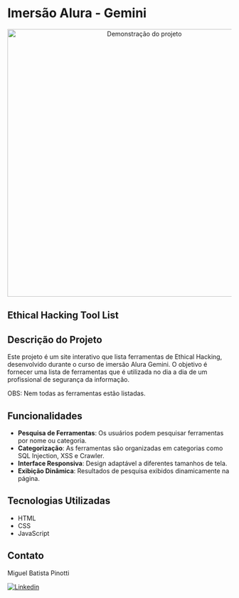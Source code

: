 # Imersão Alura - Gemini

<p align="center">
  <img src="gif.gif" alt="Demonstração do projeto" width="600">
</p>

## Ethical Hacking Tool List
## Descrição do Projeto

Este projeto é um site interativo que lista ferramentas de Ethical Hacking, desenvolvido durante o curso de imersão Alura Gemini. O objetivo é fornecer uma lista de ferramentas que é utilizada no dia a dia de um profissional de segurança da informação.

OBS: Nem todas as ferramentas estão listadas.

## Funcionalidades

- **Pesquisa de Ferramentas**: Os usuários podem pesquisar ferramentas por nome ou categoria.
- **Categorização**: As ferramentas são organizadas em categorias como SQL Injection, XSS e Crawler.
- **Interface Responsiva**: Design adaptável a diferentes tamanhos de tela.
- **Exibição Dinâmica**: Resultados de pesquisa exibidos dinamicamente na página.

## Tecnologias Utilizadas

- HTML
- CSS
- JavaScript

## Contato
Miguel Batista Pinotti

[![Linkedin](https://img.shields.io/badge/LinkedIn-0077B5?style=for-the-badge&logo=linkedin&logoColor=white)](https://www.linkedin.com/in/miguel-batista-pinotti-839657266/)